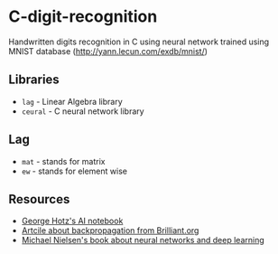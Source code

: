 # C-digit-recognition
Handwritten digits recognition in C using neural network trained using MNIST database (http://yann.lecun.com/exdb/mnist/)

## Libraries
 - `lag` - Linear Algebra library
 - `ceural` - C neural network library


## Lag
- `mat` - stands for matrix
- `ew` - stands for element wise

## Resources
- [George Hotz's AI notebook](https://github.com/geohot/ai-notebooks/blob/master/mnist_from_scratch.ipynb)
- [Artcile about backpropagation from Brilliant.org](https://brilliant.org/wiki/backpropagation/)
- [Michael Nielsen's book about neural networks and deep learning](http://neuralnetworksanddeeplearning.com/chap2.html)